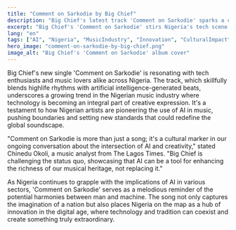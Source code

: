 ```yaml
---
title: "Comment on Sarkodie by Big Chief"
description: "Big Chief's latest track 'Comment on Sarkodie' sparks a conversation on AI's influence in Nigeria's music industry."
excerpt: "Big Chief's 'Comment on Sarkodie' stirs Nigeria's tech scene."
lang: "en"
tags: ["AI", "Nigeria", "MusicIndustry", "Innovation", "CulturalImpact"]
hero_image: "comment-on-sarkodie-by-big-chief.png"
image_alt: "Big Chief's 'Comment on Sarkodie' album cover"
---
```


Big Chief's new single 'Comment on Sarkodie' is resonating with tech enthusiasts and music lovers alike across Nigeria. The track, which skillfully blends highlife rhythms with artificial intelligence-generated beats, underscores a growing trend in the Nigerian music industry where technology is becoming an integral part of creative expression. It's a testament to how Nigerian artists are pioneering the use of AI in music, pushing boundaries and setting new standards that could redefine the global soundscape.

"Comment on Sarkodie is more than just a song; it's a cultural marker in our ongoing conversation about the intersection of AI and creativity," stated Chinedu Okoli, a music analyst from The Lagos Times. "Big Chief is challenging the status quo, showcasing that AI can be a tool for enhancing the richness of our musical heritage, not replacing it."

As Nigeria continues to grapple with the implications of AI in various sectors, 'Comment on Sarkodie' serves as a melodious reminder of the potential harmonies between man and machine. The song not only captures the imagination of a nation but also places Nigeria on the map as a hub of innovation in the digital age, where technology and tradition can coexist and create something truly extraordinary.